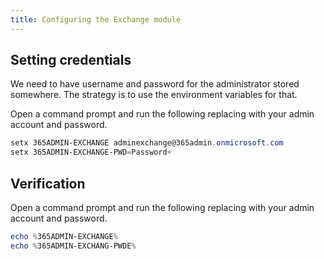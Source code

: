 ```yaml
---
title: Configuring the Exchange module
---
```


## Setting credentials
We need to have username and password for the administrator stored somewhere. The strategy 
is to use the environment variables for that.

Open a command prompt and run the following replacing with your admin account and password.

```powershell
setx 365ADMIN-EXCHANGE adminexchange@365admin.onmicrosoft.com
setx 365ADMIN-EXCHANGE-PWD=Password+

```

## Verification
Open a command prompt and run the following replacing with your admin account and password.

```powershell
echo %365ADMIN-EXCHANGE%
echo %365ADMIN-EXCHANG-PWDE%

```

